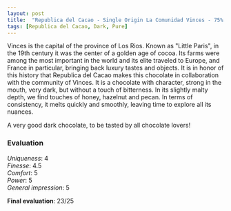 ```yaml
---
layout: post
title:  "Republica del Cacao - Single Origin La Comunidad Vinces - 75% Fine Cacao"
tags: [Republica del Cacao, Dark, Pure] 
---
```



Vinces is the capital of the province of Los Rios. Known as "Little Paris", in the 19th century it was the center of a golden age of cocoa. Its farms were among the most important in the world and its elite traveled to Europe, and France in particular, bringing back luxury tastes and objects.
It is in honor of this history that Republica del Cacao makes this chocolate in collaboration with the community of Vinces.
It is a chocolate with character, strong in the mouth, very dark, but without a touch of bitterness. In its slightly malty depth, we find touches of honey, hazelnut and pecan. In terms of consistency, it melts quickly and smoothly, leaving time to explore all its nuances. 

A very good dark chocolate, to be tasted by all chocolate lovers!


### Evaluation

_Uniqueness_: 4  
_Finesse_: 4.5  
_Comfort_: 5  
_Power_: 5  
_General impression_: 5

**Final evaluation**: 23/25